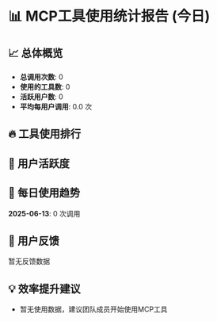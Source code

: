 
# 📊 MCP工具使用统计报告 (今日)

## 📈 总体概览

- **总调用次数**: 0
- **使用的工具数**: 0
- **活跃用户数**: 0
- **平均每用户调用**: 0.0 次

## 🔥 工具使用排行


## 👥 用户活跃度


## 📅 每日使用趋势

**2025-06-13**: 0 次调用


## 📝 用户反馈

暂无反馈数据

## 💡 效率提升建议

- 暂无使用数据，建议团队成员开始使用MCP工具
